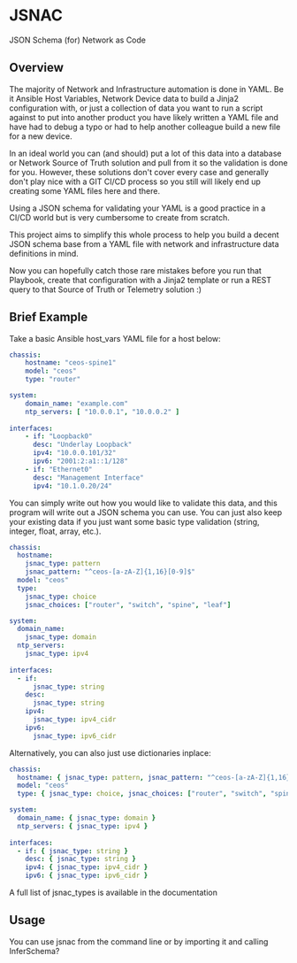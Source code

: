 # JSNAC
JSON Schema (for) Network as Code 

## Overview

The majority of Network and Infrastructure automation is done in YAML. Be it Ansible Host Variables, Network Device data to build a Jinja2 configuration with, or just a collection of data you want to run a script against to put into another product you have likely written a YAML file and have had to debug a typo or had to help another colleague build a new file for a new device.

In an ideal world you can (and should) put a lot of this data into a database or Network Source of Truth solution and pull from it so the validation is done for you. However, these solutions don't cover every case and generally don't play nice with a GIT CI/CD process so you still will likely end up creating some YAML files here and there.

Using a JSON schema for validating your YAML is a good practice in a CI/CD world but is very cumbersome to create from scratch.

This project aims to simplify this whole process to help you build a decent JSON schema base from a YAML file with network and infrastructure data definitions in mind. 

Now you can hopefully catch those rare mistakes before you run that Playbook, create that configuration with a Jinja2 template or run a REST query to that Source of Truth or Telemetry solution :)

## Brief Example

Take a basic Ansible host_vars YAML file for a host below:

```yaml
chassis:
    hostname: "ceos-spine1"
    model: "ceos"
    type: "router"

system:
    domain_name: "example.com"
    ntp_servers: [ "10.0.0.1", "10.0.0.2" ]
    
interfaces:
    - if: "Loopback0"
      desc: "Underlay Loopback"
      ipv4: "10.0.0.101/32"
      ipv6: "2001:2:a1::1/128"
    - if: "Ethernet0"
      desc: "Management Interface"
      ipv4: "10.1.0.20/24"
```

You can simply write out how you would like to validate this data, and this program will write out a JSON schema you can use. You can just also keep your existing data if you just want some basic type validation (string, integer, float, array, etc.).

```yaml
chassis:
  hostname:
    jsnac_type: pattern
    jsnac_pattern: "^ceos-[a-zA-Z]{1,16}[0-9]$"
  model: "ceos"
  type:
    jsnac_type: choice
    jsnac_choices: ["router", "switch", "spine", "leaf"]

system:
  domain_name: 
    jsnac_type: domain
  ntp_servers:
    jsnac_type: ipv4
  
interfaces:
  - if:
      jsnac_type: string
    desc: 
      jsnac_type: string
    ipv4: 
      jsnac_type: ipv4_cidr
    ipv6:
      jsnac_type: ipv6_cidr
```

Alternatively, you can also just use dictionaries inplace:

```yaml
chassis:
  hostname: { jsnac_type: pattern, jsnac_pattern: "^ceos-[a-zA-Z]{1,16}[0-9]$" }
  model: "ceos"
  type: { jsnac_type: choice, jsnac_choices: ["router", "switch", "spine", "leaf"] }

system:
  domain_name: { jsnac_type: domain }
  ntp_servers: { jsnac_type: ipv4 }
  
interfaces:
  - if: { jsnac_type: string }
    desc: { jsnac_type: string }
    ipv4: { jsnac_type: ipv4_cidr }
    ipv6: { jsnac_type: ipv6_cidr }
```

A full list of jsnac_types is available in the documentation

## Usage

You can use jsnac from the command line or by importing it and calling InferSchema?
